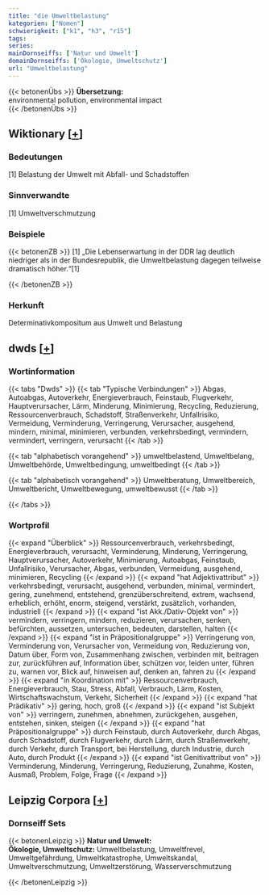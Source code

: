 ```yaml
---
title: "die Umweltbelastung"
kategorien: ["Nomen"]
schwierigkeit: ["k1", "h3", "r15"]
tags:
series:
mainDornseiffs: ['Natur und Umwelt']
domainDornseiffs: ['Ökologie, Umweltschutz']
url: "Umweltbelastung"
---
```


{{< betonenÜbs >}}
**Übersetzung:**  
environmental pollution, environmental impact  
{{< /betonenÜbs >}}

## Wiktionary [[+](https://de.wiktionary.org/wiki/Umweltbelastung)]

### Bedeutungen
[1] Belastung der Umwelt mit Abfall- und Schadstoffen  

### Sinnverwandte
[1] Umweltverschmutzung  

### Beispiele
{{< betonenZB >}}
[1] „Die Lebenserwartung in der DDR lag deutlich niedriger als in der Bundesrepublik, die Umweltbelastung dagegen teilweise dramatisch höher.“[1]  

{{< /betonenZB >}}
### Herkunft
Determinativkompositum aus Umwelt und Belastung  



## dwds [[+](https://www.dwds.de/wb/Umweltbelastung)]

### Wortinformation
{{< tabs "Dwds" >}}
{{< tab "Typische Verbindungen" >}}
Abgas, Autoabgas, Autoverkehr, Energieverbrauch, Feinstaub, Flugverkehr, Hauptverursacher, Lärm, Minderung, Minimierung, Recycling, Reduzierung, Ressourcenverbrauch, Schadstoff, Straßenverkehr, Unfallrisiko, Vermeidung, Verminderung, Verringerung, Verursacher, ausgehend, mindern, minimal, minimieren, verbunden, verkehrsbedingt, vermindern, vermindert, verringern, verursacht
{{< /tab >}}

{{< tab "alphabetisch vorangehend" >}}
umweltbelastend, Umweltbelang, Umweltbehörde, Umweltbedingung, umweltbedingt
{{< /tab >}}

{{< tab "alphabetisch vorangehend" >}}
Umweltberatung, Umweltbereich, Umweltbericht, Umweltbewegung, umweltbewusst
{{< /tab >}}

{{< /tabs >}}

### Wortprofil
{{< expand "Überblick" >}} Ressourcenverbrauch, verkehrsbedingt, Energieverbrauch, verursacht, Verminderung, Minderung, Verringerung, Hauptverursacher, Autoverkehr, Minimierung, Autoabgas, Feinstaub, Unfallrisiko, Verursacher, Abgas, verbunden, Vermeidung, ausgehend, minimieren, Recycling {{< /expand >}}
{{< expand "hat Adjektivattribut" >}} verkehrsbedingt, verursacht, ausgehend, verbunden, minimal, vermindert, gering, zunehmend, entstehend, grenzüberschreitend, extrem, wachsend, erheblich, erhöht, enorm, steigend, verstärkt, zusätzlich, vorhanden, industriell {{< /expand >}}
{{< expand "ist Akk./Dativ-Objekt von" >}} vermindern, verringern, mindern, reduzieren, verursachen, senken, befürchten, aussetzen, untersuchen, bedeuten, darstellen, halten {{< /expand >}}
{{< expand "ist in Präpositionalgruppe" >}} Verringerung von, Verminderung von, Verursacher von, Vermeidung von, Reduzierung von, Datum über, Form von, Zusammenhang zwischen, verbinden mit, beitragen zur, zurückführen auf, Information über, schützen vor, leiden unter, führen zu, warnen vor, Blick auf, hinweisen auf, denken an, fahren zu {{< /expand >}}
{{< expand "in Koordination mit" >}} Ressourcenverbrauch, Energieverbrauch, Stau, Stress, Abfall, Verbrauch, Lärm, Kosten, Wirtschaftswachstum, Verkehr, Sicherheit {{< /expand >}}
{{< expand "hat Prädikativ" >}} gering, hoch, groß {{< /expand >}}
{{< expand "ist Subjekt von" >}} verringern, zunehmen, abnehmen, zurückgehen, ausgehen, entstehen, sinken, steigen {{< /expand >}}
{{< expand "hat Präpositionalgruppe" >}} durch Feinstaub, durch Autoverkehr, durch Abgas, durch Schadstoff, durch Flugverkehr, durch Lärm, durch Straßenverkehr, durch Verkehr, durch Transport, bei Herstellung, durch Industrie, durch Auto, durch Produkt {{< /expand >}}
{{< expand "ist Genitivattribut von" >}} Verminderung, Minderung, Verringerung, Reduzierung, Zunahme, Kosten, Ausmaß, Problem, Folge, Frage {{< /expand >}}

## Leipzig Corpora [[+](https://corpora.uni-leipzig.de/en/res?word=Umweltbelastung&corpusId=deu_newscrawl-public_2018)]

### Dornseiff Sets
{{< betonenLeipzig >}}
**Natur und Umwelt:**  
**Ökologie, Umweltschutz:** Umweltbelastung, Umweltfrevel, Umweltgefährdung, Umweltkatastrophe, Umweltskandal, Umweltverschmutzung, Umweltzerstörung, Wasserverschmutzung  

{{< /betonenLeipzig >}}
